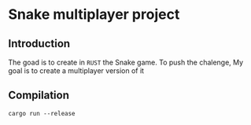 # Snake multiplayer project

## Introduction
The goad is to create in `RUST` the Snake game. 
To push the chalenge, My goal is to create a multiplayer version of it

## Compilation
```shell
cargo run --release
```